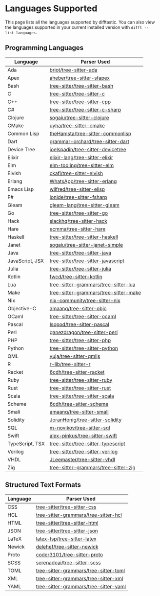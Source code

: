 # Languages Supported

This page lists all the languages supported by difftastic. You can
also view the languages supported in your current installed version
with `difft --list-languages`.

## Programming Languages

| Language        | Parser Used                                                                                       |
|-----------------|---------------------------------------------------------------------------------------------------|
| Ada             | [briot/tree-sitter-ada](https://github.com/briot/tree-sitter-ada)                                 |
| Apex            | [aheber/tree-sitter-sfapex](https://github.com/aheber/tree-sitter-sfapex)                         |
| Bash            | [tree-sitter/tree-sitter-bash](https://github.com/tree-sitter/tree-sitter-bash)                   |
| C               | [tree-sitter/tree-sitter-c](https://github.com/tree-sitter/tree-sitter-c)                         |
| C++             | [tree-sitter/tree-sitter-cpp](https://github.com/tree-sitter/tree-sitter-cpp)                     |
| C#              | [tree-sitter/tree-sitter-c-sharp](https://github.com/tree-sitter/tree-sitter-c-sharp)             |
| Clojure         | [sogaiu/tree-sitter-clojure](https://github.com/sogaiu/tree-sitter-clojure)                       |
| CMake           | [uyha/tree-sitter-cmake](https://github.com/uyha/tree-sitter-cmake)                               |
| Common Lisp     | [theHamsta/tree-sitter-commonlisp](https://github.com/theHamsta/tree-sitter-commonlisp)           |
| Dart            | [grammar-orchard/tree-sitter-dart](https://codeberg.org/grammar-orchard/tree-sitter-dart-orchard)                 |
| Device Tree     | [joelspadin/tree-sitter-devicetree](https://github.com/joelspadin/tree-sitter-devicetree)         |
| Elixir          | [elixir-lang/tree-sitter-elixir](https://github.com/elixir-lang/tree-sitter-elixir)               |
| Elm             | [elm-tooling/tree-sitter-elm](https://github.com/elm-tooling/tree-sitter-elm)                     |
| Elvish          | [ckafi/tree-sitter-elvish](https://github.com/ckafi/tree-sitter-elvish)                           |
| Erlang          | [WhatsApp/tree-sitter-erlang](https://github.com/WhatsApp/tree-sitter-erlang)                     |
| Emacs Lisp      | [wilfred/tree-sitter-elisp](https://github.com/Wilfred/tree-sitter-elisp)                         |
| F#              | [ionide/tree-sitter-fsharp](https://github.com/ionide/tree-sitter-fsharp)                         |
| Gleam           | [gleam-lang/tree-sitter-gleam](https://github.com/gleam-lang/tree-sitter-gleam)                   |
| Go              | [tree-sitter/tree-sitter-go](https://github.com/tree-sitter/tree-sitter-go)                       |
| Hack            | [slackhq/tree-sitter-hack](https://github.com/slackhq/tree-sitter-hack)                           |
| Hare            | [ecmma/tree-sitter-hare](https://git.sr.ht/~ecmma/tree-sitter-hare)                               |
| Haskell         | [tree-sitter/tree-sitter-haskell](https://github.com/tree-sitter/tree-sitter-haskell)             |
| Janet           | [sogaiu/tree-sitter-janet-simple](https://github.com/sogaiu/tree-sitter-janet-simple)             |
| Java            | [tree-sitter/tree-sitter-java](https://github.com/tree-sitter/tree-sitter-java)                   |
| JavaScript, JSX | [tree-sitter/tree-sitter-javascript](https://github.com/tree-sitter/tree-sitter-javascript)       |
| Julia           | [tree-sitter/tree-sitter-julia](https://github.com/tree-sitter/tree-sitter-julia)                 |
| Kotlin          | [fwcd/tree-sitter-kotlin](https://github.com/fwcd/tree-sitter-kotlin)                             |
| Lua             | [tree-sitter-grammars/tree-sitter-lua](https://github.com/tree-sitter-grammars/tree-sitter-lua)   |
| Make            | [tree-sitter-grammars/tree-sitter-make](https://github.com/tree-sitter-grammars/tree-sitter-make) |
| Nix             | [nix-community/tree-sitter-nix](https://github.com/nix-community/tree-sitter-nix)                 |
| Objective-C     | [amaanq/tree-sitter-objc](https://github.com/amaanq/tree-sitter-objc)                             |
| OCaml           | [tree-sitter/tree-sitter-ocaml](https://github.com/tree-sitter/tree-sitter-ocaml)                 |
| Pascal          | [Isopod/tree-sitter-pascal](https://github.com/Isopod/tree-sitter-pascal)                         |
| Perl            | [ganezdragon/tree-sitter-perl](https://github.com/ganezdragon/tree-sitter-perl)                   |
| PHP             | [tree-sitter/tree-sitter-php](https://github.com/tree-sitter/tree-sitter-php)                     |
| Python          | [tree-sitter/tree-sitter-python](https://github.com/tree-sitter/tree-sitter-python)               |
| QML             | [yuja/tree-sitter-qmljs](https://github.com/yuja/tree-sitter-qmljs)                               |
| R               | [r-lib/tree-sitter-r](https://github.com/r-lib/tree-sitter-r)                                     |
| Racket          | [6cdh/tree-sitter-racket](https://github.com/6cdh/tree-sitter-racket)                             |
| Ruby            | [tree-sitter/tree-sitter-ruby](https://github.com/tree-sitter/tree-sitter-ruby)                   |
| Rust            | [tree-sitter/tree-sitter-rust](https://github.com/tree-sitter/tree-sitter-rust)                   |
| Scala           | [tree-sitter/tree-sitter-scala](https://github.com/tree-sitter/tree-sitter-scala)                 |
| Scheme          | [6cdh/tree-sitter-scheme](https://github.com/6cdh/tree-sitter-scheme)                             |
| Smali           | [amaanq/tree-sitter-smali](https://github.com/amaanq/tree-sitter-smali)                           |
| Solidity        | [JoranHonig/tree-sitter-solidity](https://github.com/JoranHonig/tree-sitter-solidity)             |
| SQL             | [m-novikov/tree-sitter-sql](https://github.com/m-novikov/tree-sitter-sql)                         |
| Swift           | [alex-pinkus/tree-sitter-swift](https://github.com/alex-pinkus/tree-sitter-swift)                 |
| TypeScript, TSX | [tree-sitter/tree-sitter-typescript](https://github.com/tree-sitter/tree-sitter-typescript)       |
| Verilog         | [tree-sitter/tree-sitter-verilog](https://github.com/tree-sitter/tree-sitter-verilog)             |
| VHDL            | [JLeemaster/tree-sitter-vhdl](https://github.com/JLeemaster/tree-sitter-vhdl)                     |
| Zig             | [tree-sitter-grammars/tree-sitter-zig](https://github.com/tree-sitter-grammars/tree-sitter-zig)   |

## Structured Text Formats

| Language | Parser Used                                                                                       |
|----------|---------------------------------------------------------------------------------------------------|
| CSS      | [tree-sitter/tree-sitter-css](https://github.com/tree-sitter/tree-sitter-css)                     |
| HCL      | [tree-sitter-grammars/tree-sitter-hcl](https://github.com/tree-sitter-grammars/tree-sitter-hcl)                 |
| HTML     | [tree-sitter/tree-sitter-html](https://github.com/tree-sitter/tree-sitter-html)                   |
| JSON     | [tree-sitter/tree-sitter-json](https://github.com/tree-sitter/tree-sitter-json)                   |
| LaTeX    | [latex-lsp/tree-sitter-latex](https://github.com/latex-lsp/tree-sitter-latex)                     |
| Newick   | [delehef/tree-sitter-newick](https://github.com/delehef/tree-sitter-newick)                       |
| Proto    | [coder3101/tree-sitter-proto](https://github.com/coder3101/tree-sitter-proto)                     |
| SCSS     | [serenadeai/tree-sitter-scss](https://github.com/serenadeai/tree-sitter-scss)                     |
| TOML     | [tree-sitter-grammars/tree-sitter-toml](https://github.com/tree-sitter-grammars/tree-sitter-toml) |
| XML      | [tree-sitter-grammars/tree-sitter-xml](https://github.com/tree-sitter-grammars/tree-sitter-xml)   |
| YAML     | [tree-sitter-grammars/tree-sitter-yaml](https://github.com/tree-sitter-grammars/tree-sitter-yaml) |

